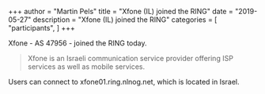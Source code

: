 +++
author = "Martin Pels"
title = "Xfone (IL) joined the RING"
date = "2019-05-27"
description = "Xfone (IL) joined the RING"
categories = [
    "participants",
]
+++

Xfone - AS 47956 - joined the RING today.

> Xfone is an Israeli communication service provider offering ISP services as well as mobile services.

Users can connect to xfone01.ring.nlnog.net, which is located in Israel.

